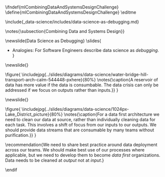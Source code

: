 \ifndef{mlCombiningDataAndSystemsDesignChallenge}
\define{mlCombiningDataAndSystemsDesignChallenge}
\editme

\include{_data-science/includes/data-science-as-debugging.md}

\notes{\subsection{Combining Data and Systems Design}}

\newslide{Data Science as Debugging}
\slides{
* Analogies: For Software Engineers describe data science as *debugging*.
}


\newslide{}

\figure{
\includejpg{../slides/diagrams/data-science/water-bridge-hill-transport-arch-calm-544448-pxhere}{80%}
\notes{\caption{A reservoir of data has more value if the data is
consumbable. The data crisis can only be addressed if we focus on
outputs rather than inputs.}}
}

\newslide{}

\figure{
\includejpg{../slides/diagrams/data-science/1024px-Lake_District_picture}{80%}
\notes{\caption{For a data first architecture we need to clean our
data at source, rather than individually cleaning data for each
task. This involves a shift of focus from our inputs to our
outputs. We should provide data streams that are consumable by many
teams without purification.}}
}

\recommendation{We need to share best practice around data deployment across our teams. We should make best use of our processes where applicable, but we need to develop them to become *data first* organizations. Data needs to be cleaned at *output* not at *input*.}

\endif
